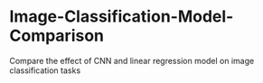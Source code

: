 # Image-Classification-Model-Comparison
Compare the effect of CNN and linear regression model on image classification tasks
